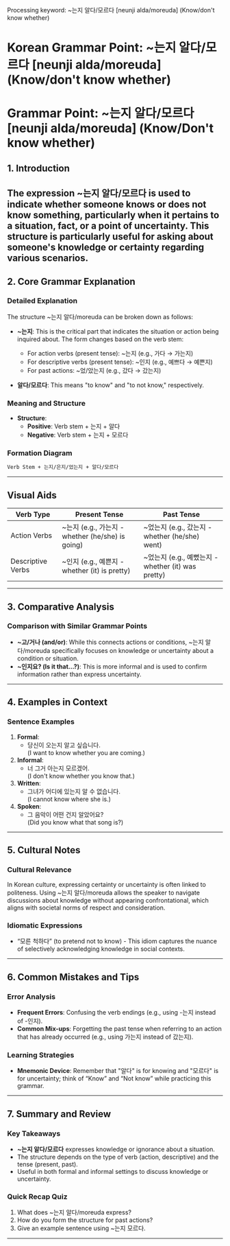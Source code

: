 Processing keyword: ~는지 알다/모르다 [neunji alda/moreuda] (Know/don't know whether)
# Korean Grammar Point: ~는지 알다/모르다 [neunji alda/moreuda] (Know/don't know whether)
# Grammar Point: ~는지 알다/모르다 [neunji alda/moreuda] (Know/Don't know whether)
## 1. Introduction
The expression ~는지 알다/모르다 is used to indicate whether someone knows or does not know something, particularly when it pertains to a situation, fact, or a point of uncertainty. This structure is particularly useful for asking about someone's knowledge or certainty regarding various scenarios.
---
## 2. Core Grammar Explanation
### Detailed Explanation
The structure ~는지 알다/moreuda can be broken down as follows:
- **~는지**: This is the critical part that indicates the situation or action being inquired about. The form changes based on the verb stem:
  - For action verbs (present tense): ~는지 (e.g., 가다 → 가는지)
  - For descriptive verbs (present tense): ~인지 (e.g., 예쁘다 → 예쁜지)
  - For past actions: ~었/았는지 (e.g., 갔다 → 갔는지)
  
- **알다/모르다**: This means "to know" and "to not know," respectively.
### Meaning and Structure
- **Structure**:
  - **Positive**: Verb stem + 는지 + 알다
  - **Negative**: Verb stem + 는지 + 모르다
### Formation Diagram
```markdown
Verb Stem + 는지/은지/었는지 + 알다/모르다
```
---
## Visual Aids
| Verb Type     | Present Tense        | Past Tense        |
|---------------|----------------------|--------------------|
| Action Verbs  | ~는지 (e.g., 가는지 - whether (he/she) is going) | ~었는지 (e.g., 갔는지 - whether (he/she) went) |
| Descriptive Verbs | ~인지 (e.g., 예쁜지 - whether (it) is pretty) | ~었는지 (e.g., 예뻤는지 - whether (it) was pretty) |
---
## 3. Comparative Analysis
### Comparison with Similar Grammar Points
- **~고/거나 (and/or)**: While this connects actions or conditions, ~는지 알다/moreuda specifically focuses on knowledge or uncertainty about a condition or situation.
- **~인지요? (Is it that...?)**: This is more informal and is used to confirm information rather than express uncertainty.
---
## 4. Examples in Context
### Sentence Examples
1. **Formal**:
   - 당신이 오는지 알고 싶습니다.  
     (I want to know whether you are coming.)
2. **Informal**:
   - 너 그거 아는지 모르겠어.  
     (I don't know whether you know that.)
3. **Written**:
   - 그녀가 어디에 있는지 알 수 없습니다.  
     (I cannot know where she is.)
4. **Spoken**:
   - 그 음악이 어떤 건지 알았어요?  
     (Did you know what that song is?)
---
## 5. Cultural Notes
### Cultural Relevance
In Korean culture, expressing certainty or uncertainty is often linked to politeness. Using ~는지 알다/moreuda allows the speaker to navigate discussions about knowledge without appearing confrontational, which aligns with societal norms of respect and consideration.
### Idiomatic Expressions
- “모른 척하다” (to pretend not to know) - This idiom captures the nuance of selectively acknowledging knowledge in social contexts.
---
## 6. Common Mistakes and Tips
### Error Analysis
- **Frequent Errors**: Confusing the verb endings (e.g., using -는지 instead of -인지).
- **Common Mix-ups**: Forgetting the past tense when referring to an action that has already occurred (e.g., using 가는지 instead of 갔는지).
### Learning Strategies
- **Mnemonic Device**: Remember that "알다" is for knowing and "모르다" is for uncertainty; think of “Know” and “Not know” while practicing this grammar.
---
## 7. Summary and Review
### Key Takeaways
- **~는지 알다/모르다** expresses knowledge or ignorance about a situation.
- The structure depends on the type of verb (action, descriptive) and the tense (present, past).
- Useful in both formal and informal settings to discuss knowledge or uncertainty.
### Quick Recap Quiz
1. What does ~는지 알다/moreuda express?
2. How do you form the structure for past actions?
3. Give an example sentence using ~는지 모르다.
---
